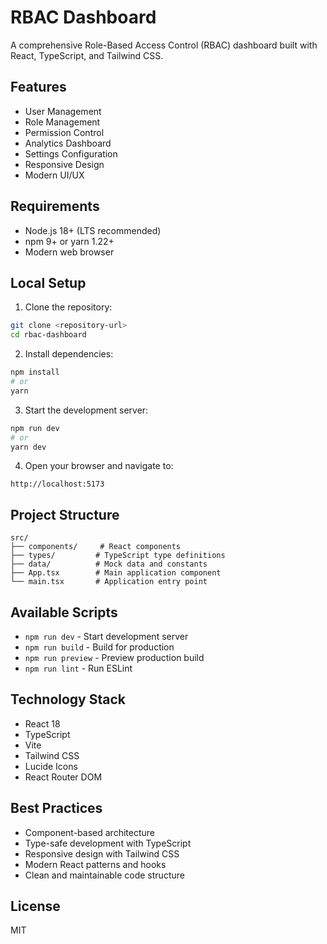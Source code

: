 # RBAC Dashboard

A comprehensive Role-Based Access Control (RBAC) dashboard built with React, TypeScript, and Tailwind CSS.

## Features

- User Management
- Role Management
- Permission Control
- Analytics Dashboard
- Settings Configuration
- Responsive Design
- Modern UI/UX

## Requirements

- Node.js 18+ (LTS recommended)
- npm 9+ or yarn 1.22+
- Modern web browser

## Local Setup

1. Clone the repository:
```bash
git clone <repository-url>
cd rbac-dashboard
```

2. Install dependencies:
```bash
npm install
# or
yarn
```

3. Start the development server:
```bash
npm run dev
# or
yarn dev
```

4. Open your browser and navigate to:
```
http://localhost:5173
```

## Project Structure

```
src/
├── components/     # React components
├── types/         # TypeScript type definitions
├── data/          # Mock data and constants
├── App.tsx        # Main application component
└── main.tsx       # Application entry point
```

## Available Scripts

- `npm run dev` - Start development server
- `npm run build` - Build for production
- `npm run preview` - Preview production build
- `npm run lint` - Run ESLint

## Technology Stack

- React 18
- TypeScript
- Vite
- Tailwind CSS
- Lucide Icons
- React Router DOM

## Best Practices

- Component-based architecture
- Type-safe development with TypeScript
- Responsive design with Tailwind CSS
- Modern React patterns and hooks
- Clean and maintainable code structure

## License

MIT